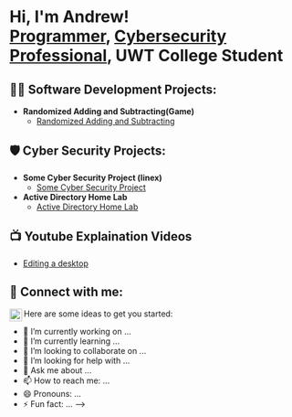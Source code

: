 <h1>Hi, I'm Andrew! <br/><a href="https://github.com/atmcdon">Programmer</a>, <a href="https://www.linkedin.com/in/andrew-mcdonald-it/">Cybersecurity Professional</a>, <a>UWT College Student</a></h1>

<h2>👨‍💻 Software Development Projects:</h2>

- <b>Randomized Adding and Subtracting(Game)</b>
  - [Randomized Adding and Subtracting](https://github.com/atmcdon/ADHL)

<h2>🛡️ Cyber Security Projects:</h2>

- <b>Some Cyber Security Project (linex)</b>
  - [Some Cyber Security Project](https://github.com/atmcdon/ADHL)
- <b>Active Directory Home Lab </b>
  - [Active Directory Home Lab](https://github.com/atmcdon/ActiveDirectoryLab/)



<h2>📺 Youtube Explaination Videos</h2>

- [Editing a desktop](Link-here)


<h2> 🤳 Connect with me:</h2>

[<img align="left" alt="Andrew McDonald | LinkedIn" width="22px" src="https://cdn.jsdelivr.net/npm/simple-icons@v3/icons/linkedin.svg" />][linkedin]

[linkedin]: https://www.linkedin.com/in/andrew-mcdonald-it/

<script src="https://platform.linkedin.com/badges/js/profile.js" async defer type="text/javascript"></script>

Here are some ideas to get you started:

- 🔭 I’m currently working on ...
- 🌱 I’m currently learning ...
- 👯 I’m looking to collaborate on ...
- 🤔 I’m looking for help with ...
- 💬 Ask me about ...
- 📫 How to reach me: ...
- 😄 Pronouns: ...
- ⚡ Fun fact: ...
-->
